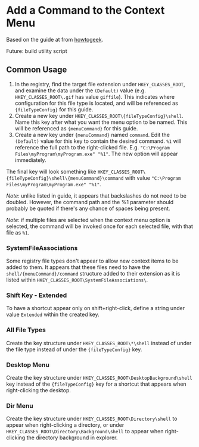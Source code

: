 # Add a Command to the Context Menu
Based on the guide at from [howtogeek](https://www.howtogeek.com/107965/how-to-add-any-application-shortcut-to-windows-explorers-context-menu/).

Future: build utility script

## Common Usage

1. In the registry, find the target file extension under `HKEY_CLASSES_ROOT`, and examine the data under the `(Default)` value (e.g. `HKEY_CLASSES_ROOT\.gif` has value `giffile`). This indicates where configuration for this file type is located, and will be referenced as `{fileTypeConfig}` for this guide.
2. Create a new key under `HKEY_CLASSES_ROOT\{fileTypeConfig}\shell`. Name this key after what you want the menu option to be named. This will be referenced as `{menuCommand}` for this guide.
3. Create a new key under `{menuCommand}` named `command`. Edit the `(Default)` value for this key to contain the desired command. `%1` will reference the full path to the right-clicked file. E.g. `"C:\Program Files\myProgram\myProgram.exe" "%1"`. The new option will appear immediately.

The final key will look something like `HKEY_CLASSES_ROOT\{fileTypeConfig}\shell\{menuCommand}\command` with value `"C:\Program Files\myProgram\myProgram.exe" "%1"`.

*Note*: unlike listed in guide, it appears that backslashes do not need to be doubled. However, the command path and the %1 parameter should probably be quoted if there's any chance of spaces being present.

*Note*: if multiple files are selected when the context menu option is selected, the command will be invoked once for each selected file, with that file as `%1`.

### SystemFileAssociations
Some registry file types don't appear to allow new context items to be added to them. It appears that these files need to have the `shell/{menuCommand}/command` structure added to their extension as it is listed within `HKEY_CLASSES_ROOT\SystemFileAssociations\`.

### Shift Key - Extended
To have a shortcut appear only on shift+right-click, define a string under value `Extended` within the created key.

### All File Types
Create the key structure under `HKEY_CLASSES_ROOT\*\shell` instead of under the file type instead of under the `{fileTypeConfig}` key.

### Desktop Menu
Create the key structure under `HKEY_CLASSES_ROOT\DesktopBackground\shell` key instead of the `{fileTypeConfig}` key for a shortcut that appears when right-clicking the desktop.

### Dir Menu
Create the key structure under `HKEY_CLASSES_ROOT\Directory\shell` to appear when right-clicking a directory, or under `HKEY_CLASSES_ROOT\Directory\Background\shell` to appear when right-clicking the directory background in explorer.
